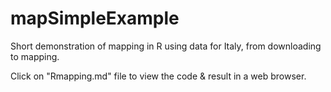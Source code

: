 mapSimpleExample
================

Short demonstration of mapping in R using data for Italy, from downloading to mapping.

Click on "Rmapping.md" file to view the code & result in a web browser.
